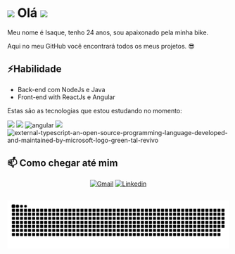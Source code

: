 <h1> <img src="https://i.pinimg.com/originals/ea/40/c8/ea40c8a8d7e150de1f1c76866e6e5425.png" width="29px"> Olá <img src="https://i.pinimg.com/originals/ea/40/c8/ea40c8a8d7e150de1f1c76866e6e5425.png" width="29px"> </h1>

Meu nome é Isaque, tenho 24 anos, sou apaixonado pela minha bike.

Aqui no meu GitHub você encontrará todos os meus projetos. :sunglasses:

<h2>⚡Habilidade</h2>

-   Back-end com NodeJs e Java
-   Front-end with ReactJs e Angular
  
Estas são as tecnologias que estou estudando no momento:

<img src="https://img.icons8.com/color/48/000000/html-5--v1.png"/> <img src="https://img.icons8.com/color/48/000000/java-coffee-cup-logo--v1.png"/> <img alt="angular" src="https://img.icons8.com/color/48/000000/angularjs.png"/> <img src="https://img.icons8.com/color/48/000000/nodejs.png"/>
<img width="48" height="48" src="https://img.icons8.com/external-tal-revivo-green-tal-revivo/48/external-typescript-an-open-source-programming-language-developed-and-maintained-by-microsoft-logo-green-tal-revivo.png" alt="external-typescript-an-open-source-programming-language-developed-and-maintained-by-microsoft-logo-green-tal-revivo"/>
<br>

<div>
  
   <h2>📫 Como chegar até mim</h2>
  
  <div align='center'> 
    <a href="isaquearaujo.profissional@gmail.com" target="_blank">
  <img alt="Gmail" src="https://img.icons8.com/clouds/100/000000/gmail-new.png" /></a> 
<a href="https://www.linkedin.com/in/isaque-araujo-b65525169/" target="_blank">
  <img alt="Linkedin" src="https://img.icons8.com/clouds/100/000000/linkedin.png" /></a>
  <a href="https://www.linkedin.com/in/isaque-araujo-b65525169/" target="_blank">
  </div>
 </div>
  
##
![github contribution grid snake animation](https://raw.githubusercontent.com/platane/platane/output/github-contribution-grid-snake.svg)
